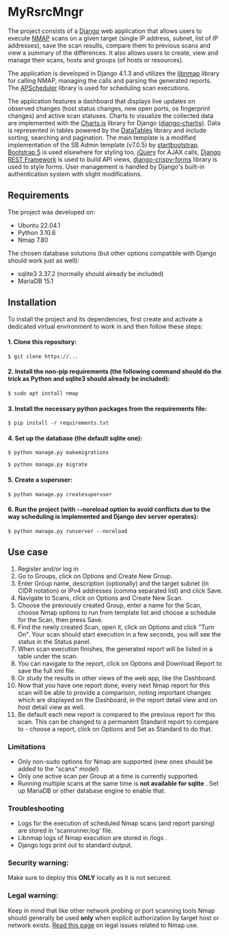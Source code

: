 # MyRsrcMngr

The project consists of a [Django](https://www.djangoproject.com/) web application that allows users to execute  [NMAP](https://nmap.org) scans on a given target (single IP address, subnet, list of IP addresses), save the scan results, compare them to previous scans and view a summary of the differences. It also allows users to create, view and manage their scans, hosts and groups (of hosts or resources).

The application is developed in Django 4.1.3 and utilizes the [libnmap](https://libnmap.readthedocs.io/en/latest/) library for calling NMAP, managing the calls and parsing the generated reports. The [APScheduler](https://apscheduler.readthedocs.io/en/3.x/) library is used for scheduling scan executions.

The application features a dashboard that displays live updates on observed changes (host status changes, new open ports, os fingerprint changes) and active scan statuses. Charts to visualize the collected data are implemented with the [Charts.js](https://github.com/chartjs/awesome) library for Django ([django-chartjs](https://github.com/peopledoc/django-chartjs)). Data is represented in tables powered by the [DataTables](https://datatables.net/) library and include sorting, searching and pagination. The main template is a modified implementation of the SB Admin template (v7.0.5) by [startbootstrap](https://startbootstrap.com/template/sb-admin). [Bootstrap 5](https://getbootstrap.com/docs/5.0/getting-started/introduction/) is used elsewhere for styling too, [jQuery](https://jquery.com/) for AJAX calls, [Django REST Framework](https://www.django-rest-framework.org) is used to build API views, [django-crispy-forms](https://django-crispy-forms.readthedocs.io/en/latest/) library is used to style forms. User management is handled by Django's built-in authentication system with slight modifications. 


## Requirements

The project was developed on:
- Ubuntu 22.04.1
- Python 3.10.6
- Nmap 7.80

The chosen database solutions (but other options compatible with Django should work just as well):
- sqlite3 3.37.2 (normally should already be included)
- MariaDB 15.1


## Installation

To install the project and its dependencies, first create and activate a dedicated virtual environment to work in and then follow these steps:

#### 1. Clone this repository:
   `$ git clone https://...`

#### 2. Install the non-pip requirements (the following command should do the trick as Python and sqlite3 should already be included):
   `$ sudo apt install nmap `

#### 3. Install the necessary python packages from the requirements file:
   `$ pip install -r requirements.txt`

#### 4. Set up the database (the default sqlite one):
   `$ python manage.py makemigrations`

   `$ python manage.py migrate`

#### 5. Create a superuser:
   `$ python manage.py createsuperuser`

#### 6. Run the project (with --noreload option to avoid conflicts due to the way scheduling is implemented and Django dev server operates):
   `$ python manage.py runserver --noreload`


## Use case

1. Register and/or log in
2. Go to Groups, click on Options and Create New Group.
3. Enter Group name, description (optionally) and the target subnet (in CIDR notation) or IPv4 addresses (comma separated list) and click Save.
4. Navigate to Scans, click on Options and Create New Scan.
5. Choose the previously created Group, enter a name for the Scan, choose Nmap options to run from template list and choose a schedule for the Scan, then press Save.
6. Find the newly created Scan, open it, click on Options and click "Turn On". Your scan should start execution in a few seconds, you will see the status in the Status panel.
7. When scan execution finishes, the generated report will be listed in a table under the scan.
8. You can navigate to the report, click on Options and Download Report to save the full xml file.
9. Or study the results in other views of the web app, like the Dashboard.
10. Now that you have one report done, every next Nmap report for this scan will be able to provide a comparison, noting important changes which are displayed on the Dashboard, in the report detail view and on host detail view as well.
11. Be default each new report is compared to the previous report for this scan. This can be changed to a permanent Standard report to compare to - choose a report, click on Options and Set as Standard to do that.


### Limitations

- Only non-sudo options for Nmap are supported (new ones should be added to the "scans" model)
- Only one active scan per Group at a time is currently supported.
- Running multiple scans at the same time is **not available for sqlite** . Set up MariaDB or other database engine to enable that.


### Troubleshooting

- Logs for the execution of scheduled Nmap scans (and report parsing) are stored in 'scanrunner.log' file.
- Libnmap logs of Nmap execution are stored in /logs .
- Django logs print out to standard output.


### Security warning:

Make sure to deploy this **ONLY** locally as it is not secured.


### Legal warning:

Keep in mind that like other network probing or port scanning tools Nmap should generally be used **only** when explicit authorization by target host or network exists.
[Read this page](https://nmap.org/book/legal-issues.html) on legal issues related to Nmap use.